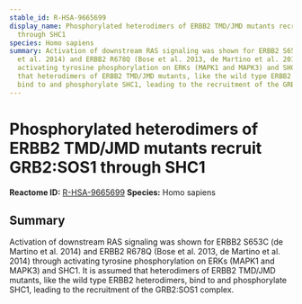 ```yaml
---
stable_id: R-HSA-9665699
display_name: Phosphorylated heterodimers of ERBB2 TMD/JMD mutants recruit GRB2:SOS1
  through SHC1
species: Homo sapiens
summary: Activation of downstream RAS signaling was shown for ERBB2 S653C (de Martino
  et al. 2014) and ERBB2 R678Q (Bose et al. 2013, de Martino et al. 2014) through
  activating tyrosine phosphorylation on ERKs (MAPK1 and MAPK3) and SHC1. It is assumed
  that heterodimers of ERBB2 TMD/JMD mutants, like the wild type ERBB2 heterodimers,
  bind to and phosphorylate SHC1, leading to the recruitment of the GRB2:SOS1 complex.
---
```


# Phosphorylated heterodimers of ERBB2 TMD/JMD mutants recruit GRB2:SOS1 through SHC1
**Reactome ID:** [R-HSA-9665699](https://reactome.org/content/detail/R-HSA-9665699)
**Species:** Homo sapiens

## Summary

Activation of downstream RAS signaling was shown for ERBB2 S653C (de Martino et al. 2014) and ERBB2 R678Q (Bose et al. 2013, de Martino et al. 2014) through activating tyrosine phosphorylation on ERKs (MAPK1 and MAPK3) and SHC1. It is assumed that heterodimers of ERBB2 TMD/JMD mutants, like the wild type ERBB2 heterodimers, bind to and phosphorylate SHC1, leading to the recruitment of the GRB2:SOS1 complex.
